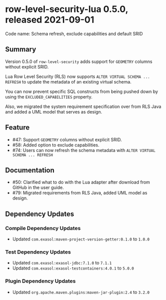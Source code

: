 # row-level-security-lua 0.5.0, released 2021-09-01

Code name: Schema refresh, exclude capabilities and default SRID

## Summary

Version 0.5.0 of `row-level-security` adds support for `GEOMETRY` columns without explicit SRID.

Lua Row Level Security (RLS) now supports `ALTER VIRTUAL SCHEMA ... REFRESH` to update the metadata of an existing virtual schema.

You can now prevent specific SQL constructs from being pushed down by using the `EXCLUDED_CAPABILITIES` property.

Also, we migrated the system requirement specification over from RLS Java and added a UML model that serves as design.

## Feature

* #47: Support `GEOMETRY` columns without explicit SRID.
* #58: Added option to exclude capabilities.
* #74: Users can now refresh the schema metadata with `ALTER VIRTUAL SCHEMA ... REFRESH`

## Documentation

* #50: Clarified what to do with the Lua adapter after download from GitHub in the user guide.
* #79: Migrated requirements from RLS Java, added UML model as design.

## Dependency Updates

### Compile Dependency Updates

* Updated `com.exasol:maven-project-version-getter:0.1.0` to `1.0.0`

### Test Dependency Updates

* Updated `com.exasol:exasol-jdbc:7.1.0` to `7.1.1`
* Updated `com.exasol:exasol-testcontainers:4.0.1` to `5.0.0`

### Plugin Dependency Updates

* Updated `org.apache.maven.plugins:maven-jar-plugin:2.4` to `3.2.0`
